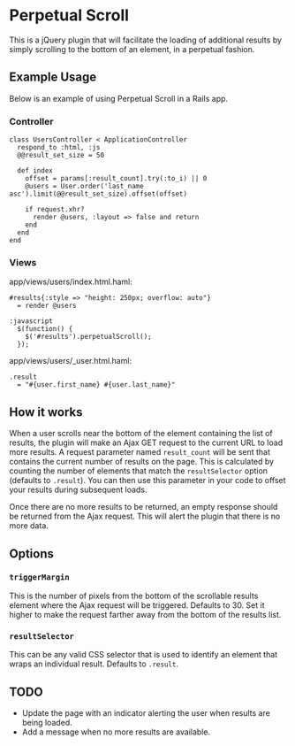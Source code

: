 # Perpetual Scroll

This is a jQuery plugin that will facilitate the loading of additional
results by simply scrolling to the bottom of an element, in a perpetual
fashion.

## Example Usage

Below is an example of using Perpetual Scroll in a Rails app.

### Controller

    class UsersController < ApplicationController
      respond_to :html, :js
      @@result_set_size = 50

      def index
        offset = params[:result_count].try(:to_i) || 0
        @users = User.order('last_name asc').limit(@@result_set_size).offset(offset)

        if request.xhr?
          render @users, :layout => false and return
        end
      end
    end

### Views

app/views/users/index.html.haml:

    #results{:style => "height: 250px; overflow: auto"}
      = render @users

    :javascript
      $(function() {
        $('#results').perpetualScroll();
      });

app/views/users/_user.html.haml:

    .result
      = "#{user.first_name} #{user.last_name}"

## How it works

When a user scrolls near the bottom of the element containing the list of
results, the plugin will make an Ajax GET request to the current URL to
load more results.  A request parameter named `result_count` will be sent that
contains the current number of results on the page.  This is calculated
by counting the number of elements that match the `resultSelector`
option (defaults to `.result`).  You can then use this parameter in your
code to offset your results during subsequent loads.

Once there are no more results to be returned, an empty response should
be returned from the Ajax request.  This will alert the plugin that
there is no more data.

## Options

### `triggerMargin`

This is the number of pixels from the bottom of the scrollable results
element where the Ajax request will be triggered.  Defaults to 30.  Set
it higher to make the request farther away from the bottom of the
results list.

### `resultSelector`

This can be any valid CSS selector that is used to identify an element that wraps
an individual result.  Defaults to `.result`.

## TODO

* Update the page with an indicator alerting the user when
  results are being loaded.
* Add a message when no more results are available.
